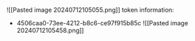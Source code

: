 ![[Pasted image 20240712105055.png]]
token information:
- 4506caa0-73ee-4212-b8c6-ce97f915b85c
![[Pasted image 20240712105458.png]]

